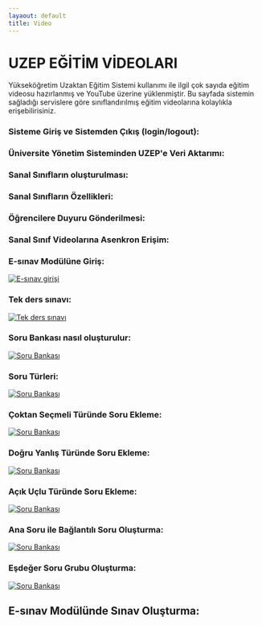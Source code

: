 ```yaml
---
layaout: default
title: Video
---
```

# UZEP EĞİTİM VİDEOLARI

Yükseköğretim Uzaktan Eğitim Sistemi kullanımı ile ilgil çok sayıda eğitim videosu hazırlanmış ve YouTube üzerine yüklenmiştir. Bu sayfada sistemin sağladığı servislere göre sınıflandırılmış eğitim videolarına kolaylıkla erişebilirisiniz.

### Sisteme Giriş ve Sistemden Çıkış (login/logout):

### Üniversite Yönetim Sisteminden UZEP'e Veri Aktarımı:

### Sanal Sınıfların oluşturulması:

### Sanal Sınıfların Özellikleri:

### Öğrencilere Duyuru Gönderilmesi:

### Sanal Sınıf Videolarına Asenkron Erişim:

### E-sınav Modülüne Giriş:

[![E-sınav girişi](http://img.youtube.com/vi/Kq5VDpsvQn8/0.jpg)](http://www.youtube.com/watch?v=Kq5VDpsvQn8)

### Tek ders sınavı:

[![Tek ders sınavı](http://img.youtube.com/vi/eGssColzQ9o/0.jpg)](http://www.youtube.com/watch?v=eGssColzQ9o)

### Soru Bankası nasıl oluşturulur:

[![Soru Bankası](http://img.youtube.com/vi/yil-z9KnY4E/0.jpg)](http://www.youtube.com/watch?v=yil-z9KnY4E)

### Soru Türleri:

[![Soru Bankası](http://img.youtube.com/vi/419ploeeiEg/0.jpg)](http://www.youtube.com/watch?v=419ploeeiEg)

### Çoktan Seçmeli Türünde Soru Ekleme:

[![Soru Bankası](http://img.youtube.com/vi/419ploeeiEg/0.jpg)](http://www.youtube.com/watch?v=419ploeeiEg)

### Doğru Yanlış Türünde Soru Ekleme:

[![Soru Bankası](http://img.youtube.com/vi/KhmTQlD7Or4/0.jpg)](http://www.youtube.com/watch?v=KhmTQlD7Or4)

### Açık Uçlu Türünde Soru Ekleme:

[![Soru Bankası](http://img.youtube.com/vi/HIAE81vrRzw/0.jpg)](http://www.youtube.com/watch?v=HIAE81vrRzw)

### Ana Soru ile Bağlantılı Soru Oluşturma:

[![Soru Bankası](http://img.youtube.com/vi/iQHbqw--tR8/0.jpg)](http://www.youtube.com/watch?v=iQHbqw--tR8)

### Eşdeğer Soru Grubu Oluşturma:

[![Soru Bankası](http://img.youtube.com/vi/P83KU7H_6D4/0.jpg)](http://www.youtube.com/watch?v=P83KU7H_6D4)

## E-sınav Modülünde Sınav Oluşturma:
